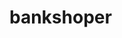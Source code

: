 # bankshoper
<p><a href="https://program-surface.onrender.com/" target="_blank>Live Demo: https://program-surface.onrender.com/</a></p>
